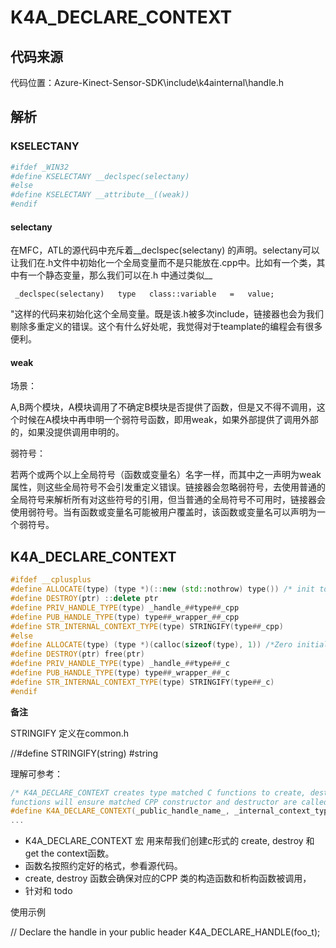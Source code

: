 # K4A_DECLARE_CONTEXT



## 代码来源

代码位置：Azure-Kinect-Sensor-SDK\include\k4ainternal\handle.h



## 解析

### KSELECTANY

```ini
#ifdef _WIN32
#define KSELECTANY __declspec(selectany)
#else
#define KSELECTANY __attribute__((weak))
#endif
```

#### selectany

在MFC，ATL的源代码中充斥着__declspec(selectany)  的声明。selectany可以让我们在.h文件中初始化一个全局变量而不是只能放在.cpp中。比如有一个类，其中有一个静态变量，那么我们可以在.h
中通过类似__

```
 _declspec(selectany)   type   class::variable   =   value; 
```


"这样的代码来初始化这个全局变量。既是该.h被多次include，链接器也会为我们剔除多重定义的错误。这个有什么好处呢，我觉得对于teamplate的编程会有很多便利。

#### weak

场景：

A,B两个模块，A模块调用了不确定B模块是否提供了函数，但是又不得不调用，这个时候在A模块中再申明一个弱符号函数，即用weak，如果外部提供了调用外部的，如果没提供调用申明的。


弱符号：

若两个或两个以上全局符号（函数或变量名）名字一样，而其中之一声明为weak属性，则这些全局符号不会引发重定义错误。链接器会忽略弱符号，去使用普通的全局符号来解析所有对这些符号的引用，但当普通的全局符号不可用时，链接器会使用弱符号。当有函数或变量名可能被用户覆盖时，该函数或变量名可以声明为一个弱符号。




## K4A_DECLARE_CONTEXT



```c++
#ifdef __cplusplus
#define ALLOCATE(type) (type *)(::new (std::nothrow) type()) /* init to zero */
#define DESTROY(ptr) ::delete ptr
#define PRIV_HANDLE_TYPE(type) _handle_##type##_cpp
#define PUB_HANDLE_TYPE(type) type##_wrapper_##_cpp
#define STR_INTERNAL_CONTEXT_TYPE(type) STRINGIFY(type##_cpp)
#else
#define ALLOCATE(type) (type *)(calloc(sizeof(type), 1)) /*Zero initialized*/
#define DESTROY(ptr) free(ptr)
#define PRIV_HANDLE_TYPE(type) _handle_##type##_c
#define PUB_HANDLE_TYPE(type) type##_wrapper_##_c
#define STR_INTERNAL_CONTEXT_TYPE(type) STRINGIFY(type##_c)
#endif
```

**备注**

STRINGIFY 定义在common.h

//#define STRINGIFY(string) #string

理解可参考： [](c++11_语法篇_##和#操作符.md)



```c++
/* K4A_DECLARE_CONTEXT creates type matched C functions to create, destroy and get the context. The create and destroy
functions will ensure matched CPP constructor and destructor are called. To protext against the create function being used with CPP and destroy being used with C, or vise-vesa, the types get c or cpp appended to them. */
#define K4A_DECLARE_CONTEXT(_public_handle_name_, _internal_context_type_)  
...
```



- K4A_DECLARE_CONTEXT  宏 用来帮我们创建c形式的  create, destroy 和 get the context函数。
- 函数名按照约定好的格式，参看源代码。
- create, destroy 函数会确保对应的CPP 类的构造函数和析构函数被调用，
- 针对和  todo



使用示例

// Declare the handle in your public header
K4A_DECLARE_HANDLE(foo_t);

